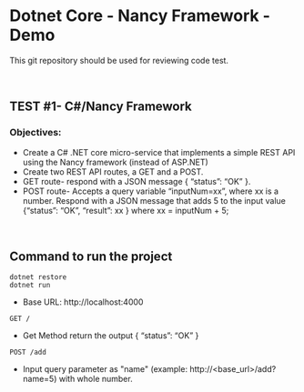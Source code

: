 # Dotnet Core - Nancy Framework - Demo

This git repository should be used for reviewing code test.

<br/>

## TEST #1- C#/Nancy Framework
### Objectives:
- Create a C# .NET core micro-service that implements a simple REST API using the Nancy framework (instead of ASP.NET)
- Create two REST API routes, a GET and a POST. 
- GET route- respond with a JSON message { “status”: “OK” }.
- POST route- Accepts a query variable “inputNum=xx”, where xx is a number. Respond with a JSON message that adds 5 to the input value {“status”: “OK”, “result”: xx } where xx = inputNum + 5;

<br/>

## Command to run the project
```
dotnet restore
dotnet run
```
- Base URL: http://localhost:4000

```
GET /
```
- Get Method return the output { “status”: “OK” }

```
POST /add
```
- Input query parameter as "name" (example: http://<base_url>/add?name=5) with whole number.